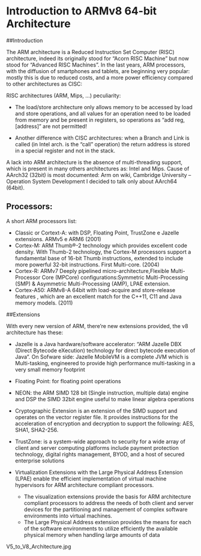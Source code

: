 # Introduction to ARMv8 64-bit Architecture

##Introduction

The ARM architecture is a Reduced Instruction Set Computer (RISC) architecture, indeed its originally stood for “Acorn RISC Machine” but now stood for “Advanced RISC Machines”.
In the last years, ARM processors, with the diffusion of smartphones and tablets, are beginning very popular: mostly this is due to reduced costs, and a more power efficiency compared to other architectures as CISC:



RISC architectures (ARM, Mips, …) peculiarity:

- The load/store architecture only allows memory to be accessed by load and store operations, and all values for an operation need to be loaded from memory and be present in registers, so operations as “add reg,[address]” are not permitted!

- Another difference with CISC architectures: when a Branch and Link is called (in Intel arch. is the “call” operation) the return address is stored in a special register and not in the stack.



A lack into ARM architecture is the absence of multi-threading support, which is present in many others architectures as: Intel and Mips.
Cause of AArch32 (32bit) is most documented: Arm on wiki, Cambridge University – Operation System Development I decided to talk only about AArch64 (64bit).


## Processors:

A short ARM processors list:

- Classic or Cortext-A: with DSP, Floating Point, TrustZone e Jazelle extensions. ARMv5 e ARM6 (2001)
- Cortex-M: ARM Thumb®-2 technology which provides excellent code density. With Thumb-2 technology, the Cortex-M processors support a fundamental base of 16-bit Thumb instructions, extended to include more powerful 32-bit instructions. First Multi-core. (2004)
- Cortex-R: ARMv7 Deeply pipelined micro-architecture,Flexible Multi-Processor Core (MPCore) configurations:Symmetric Multi-Processing (SMP) & Asymmetric Multi-Processing (AMP), LPAE extension.
- Cortex-A50: ARMv8-A 64bit with load-acquire and store-release features , which are an excellent match for the C++11, C11 and Java memory models. (2011)

##Extensions

With every new version of ARM, there’re new extensions provided, the v8 architecture has these:


- Jazelle is a Java hardware/software accelerator: “ARM Jazelle DBX (Direct Bytecode eXecution) technology for direct bytecode execution of Java”. On Sofware side: Jazelle MobileVM is a complete JVM which is Multi-tasking, engineered to provide high performance multi-tasking in a very small memory footprint

- Floating Point: for floating point operations

- NEON: the ARM SIMD 128 bit (Single instruction, multiple data) engine and DSP the SIMD 32bit engine useful to make linear algebra operations

- Cryptographic Extension is an extension of the SIMD support and operates on the vector register file. It provides instructions for the acceleration of encryption and decryption to support the following: AES, SHA1, SHA2-256.

- TrustZone: is a system-wide approach to security for a wide array of client and server computing platforms include payment protection technology, digital rights management, BYOD, and a host of secured enterprise solutions

- Virtualization Extensions with the Large Physical Address Extension (LPAE) enable the efficient implementation of virtual machine hypervisors for ARM architecture compliant processors.
    - The visualization extensions provide the basis for ARM architecture compliant processors to address the needs of both client and server devices for the partitioning and management of complex software environments into virtual machines.
    - The Large Physical Address extension provides the means for each of the software environments to utilize efficiently the available physical memory when handling large amounts of data
    

V5_to_V8_Architecture.jpg